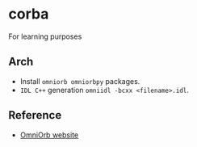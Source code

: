# corba

For learning purposes

## Arch
- Install `omniorb omniorbpy` packages.
- `IDL C++` generation `omniidl -bcxx <filename>.idl`.

## Reference
- [OmniOrb website](http://omniorb.net/docs.html)
